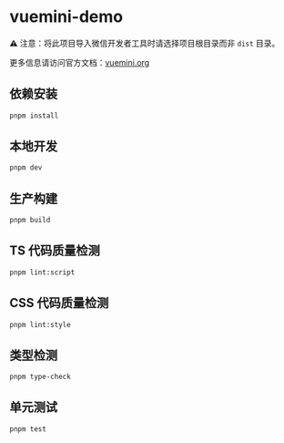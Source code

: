 # vuemini-demo

⚠️ 注意：将此项目导入微信开发者工具时请选择项目根目录而非 `dist` 目录。

更多信息请访问官方文档：[vuemini.org](https://vuemini.org)

## 依赖安装

```sh
pnpm install
```

## 本地开发

```sh
pnpm dev
```

## 生产构建

```sh
pnpm build
```

## TS 代码质量检测

```sh
pnpm lint:script
```

## CSS 代码质量检测

```sh
pnpm lint:style
```

## 类型检测

```sh
pnpm type-check
```

## 单元测试

```sh
pnpm test
```
